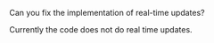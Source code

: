 Can you fix the implementation of real-time updates?

Currently the code does not do real time updates. 